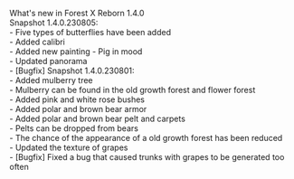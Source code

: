 What's new in Forest X Reborn 1.4.0<br />
Snapshot 1.4.0.230805:
<br /> - Five types of butterflies have been added
<br /> - Added calibri
<br /> - Added new painting - Pig in mood
<br /> - Updated panorama
<br /> - [Bugfix]
Snapshot 1.4.0.230801:
<br /> - Added mulberry tree
<br /> - Mulberry can be found in the old growth forest and flower forest
<br /> - Added pink and white rose bushes
<br /> - Added polar and brown bear armor
<br /> - Added polar and brown bear pelt and carpets
<br /> - Pelts can be dropped from bears
<br /> - The chance of the appearance of a old growth forest has been reduced
<br /> - Updated the texture of grapes
<br /> - [Bugfix] Fixed a bug that caused trunks with grapes to be generated too often
